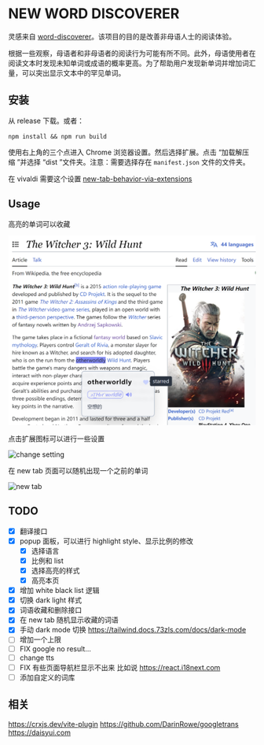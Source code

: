 # NEW WORD DISCOVERER

灵感来自 [word-discoverer](https://github.com/mechatroner/word-discoverer)。该项目的目的是改善非母语人士的阅读体验。

根据一些观察，母语者和非母语者的阅读行为可能有所不同。此外，母语使用者在阅读文本时发现未知单词或成语的概率更高。为了帮助用户发现新单词并增加词汇量，可以突出显示文本中的罕见单词。

## 安装

从 release 下载。或者：

```
npm install && npm run build
```

使用右上角的三个点进入 Chrome 浏览器设置。然后选择扩展。点击 “加载解压缩 ”并选择 “dist ”文件夹。注意：需要选择存在 `manifest.json` 文件的文件夹。

在 vivaldi 需要这个设置 [new-tab-behavior-via-extensions](https://vivaldi.com/blog/new-tab-behavior-via-extensions/)

## Usage

高亮的单词可以收藏

![Highlight and collect new words](images/image_1.png)

点击扩展图标可以进行一些设置

![change setting](image/image_2.png)

在 new tab 页面可以随机出现一个之前的单词

![new tab](image/image_3.png)

## TODO

- [x] 翻译接口
- [x] popup 面板，可以进行 highlight style、显示比例的修改
    - [x] 选择语言
    - [x] 比例和 list
    - [x] 选择高亮的样式
    - [x] 高亮本页
- [x] 增加 white black list 逻辑
- [x] 切换 dark light 样式
- [x] 词语收藏和删除接口
- [x] 在 new tab 随机显示收藏的词语
- [x] 手动 dark mode 切换 https://tailwind.docs.73zls.com/docs/dark-mode
- [ ] 增加一个上限
- [ ] FIX google no result...
- [ ] change tts
- [ ] FIX 有些页面导航栏显示不出来 比如说 https://react.i18next.com
- [ ] 添加自定义的词库

## 相关

https://crxjs.dev/vite-plugin
https://github.com/DarinRowe/googletrans
https://daisyui.com
